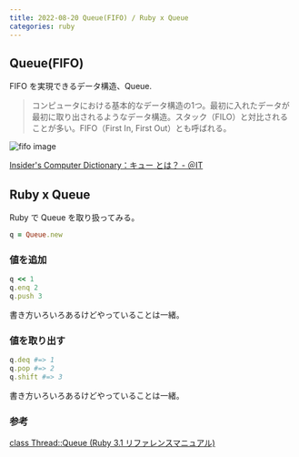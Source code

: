 ```yaml
---
title: 2022-08-20 Queue(FIFO) / Ruby x Queue
categories: ruby
---
```


## Queue(FIFO)

FIFO を実現できるデータ構造、Queue.

> コンピュータにおける基本的なデータ構造の1つ。最初に入れたデータが最初に取り出されるようなデータ構造。スタック（FILO）と対比されることが多い。FIFO（First In, First Out）とも呼ばれる。

![fifo image](https://atmarkit.itmedia.co.jp/icd/root/images/90793491.gif)

[Insider's Computer Dictionary：キュー とは？ - ＠IT](https://atmarkit.itmedia.co.jp/icd/root/43/67542643.html#:~:text=%E3%82%AD%E3%83%A5%E3%83%BC%20%EF%BC%88queue%EF%BC%89&text=%E3%82%B3%E3%83%B3%E3%83%94%E3%83%A5%E3%83%BC%E3%82%BF%E3%81%AB%E3%81%8A%E3%81%91%E3%82%8B%E5%9F%BA%E6%9C%AC%E7%9A%84%E3%81%AA,%2C%20First%20Out%EF%BC%89%E3%81%A8%E3%82%82%E5%91%BC%E3%81%B0%E3%82%8C%E3%82%8B%E3%80%82)

## Ruby x Queue

Ruby で Queue を取り扱ってみる。

```rb
q = Queue.new
```

### 値を追加

```rb
q << 1
q.enq 2
q.push 3
```

書き方いろいろあるけどやっていることは一緒。

### 値を取り出す

```rb
q.deq #=> 1
q.pop #=> 2
q.shift #=> 3
```

書き方いろいろあるけどやっていることは一緒。

### 参考

[class Thread::Queue (Ruby 3.1 リファレンスマニュアル)](https://docs.ruby-lang.org/ja/latest/class/Thread=3a=3aQueue.html)
